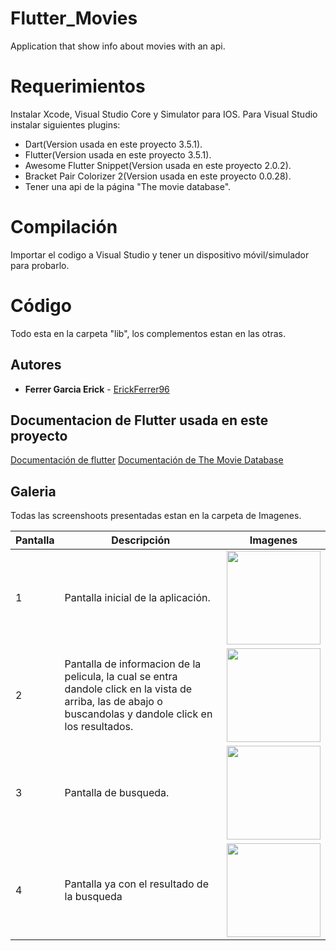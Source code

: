 # Flutter_Movies
Application that show info about movies with an api.

# Requerimientos 

Instalar Xcode, Visual Studio Core y Simulator para IOS.
Para Visual Studio instalar siguientes plugins:
* Dart(Version usada en este proyecto 3.5.1).
* Flutter(Version usada en este proyecto 3.5.1).
* Awesome Flutter Snippet(Version usada en este proyecto 2.0.2).
* Bracket Pair Colorizer 2(Version usada en este proyecto 0.0.28).
* Tener una api de la página "The movie database".

# Compilación

Importar el codigo a Visual Studio y tener un dispositivo móvil/simulador para probarlo. 


# Código 

Todo esta en la carpeta "lib", los complementos estan en las otras.

## Autores 

* **Ferrer Garcia Erick** - [ErickFerrer96](https://github.com/ErickFerrer96)

## Documentacion de Flutter usada en este proyecto

[Documentación de flutter](https://flutter.dev/docs)
[Documentación de The Movie Database](https://www.themoviedb.org)

## Galeria

Todas las screenshoots presentadas estan en la carpeta de Imagenes.

| Pantalla | Descripción | Imagenes |
| --- | --- | --- |
| 1 | Pantalla inicial de la aplicación. | <img src="Imágenes/1.png" width=150 heigth="300"> |
| 2 | Pantalla de informacion de la pelicula, la cual se entra dandole click en la vista de arriba, las de abajo o buscandolas y dandole click en los resultados. |<img src="Imágenes/2.png" width=150 heigth="300"> |
| 3 | Pantalla de busqueda. | <img src="Imágenes/3.png" width=150 heigth="300"> |
| 4 | Pantalla ya con el resultado de la busqueda | <img src="Imágenes/5.png" width=150 heigth="300"> |
